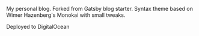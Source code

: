 My personal blog. Forked from Gatsby blog starter. Syntax theme based on Wimer Hazenberg's Monokai with small tweaks.

Deployed to DigitalOcean
